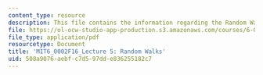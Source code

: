 ```yaml
---
content_type: resource
description: This file contains the information regarding the Random Walks.
file: https://ol-ocw-studio-app-production.s3.amazonaws.com/courses/6-0002-introduction-to-computational-thinking-and-data-science-fall-2016/508a9076aebfc7d597dde836255182c7_MIT6_0002F16_lec5.pdf
file_type: application/pdf
resourcetype: Document
title: 'MIT6_0002F16_Lecture 5: Random Walks'
uid: 508a9076-aebf-c7d5-97dd-e836255182c7
---
```

